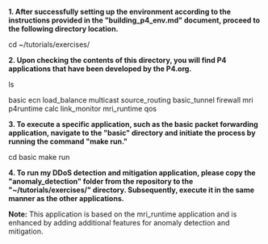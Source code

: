 
**1. After successfully setting up the environment according to the instructions provided in the "building_p4_env.md" document, proceed to the following directory location.**

cd ~/tutorials/exercises/

**2. Upon checking the contents of this directory, you will find P4 applications that have been developed by the P4.org.**

ls

basic         ecn           load_balance  multicast  source_routing
basic_tunnel  firewall      mri           p4runtime
calc          link_monitor  mri_runtime   qos

**3. To execute a specific application, such as the basic packet forwarding application, navigate to the "basic" directory and initiate the process by running the command "make run."**

cd basic
make run

**4. To run my DDoS detection and mitigation application, please copy the "anomaly_detection" folder from the repository to the "~/tutorials/exercises/" directory. Subsequently, execute it in the same manner as the other applications.**


**Note:** This application is based on the mri_runtime application and is enhanced by adding additional features for anomaly detection and mitigation.
